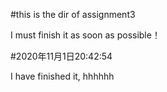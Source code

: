 #this is the dir of assignment3

I must finish it as soon as possible！

#2020年11月1日20:42:54

I have finished it, hhhhhh
